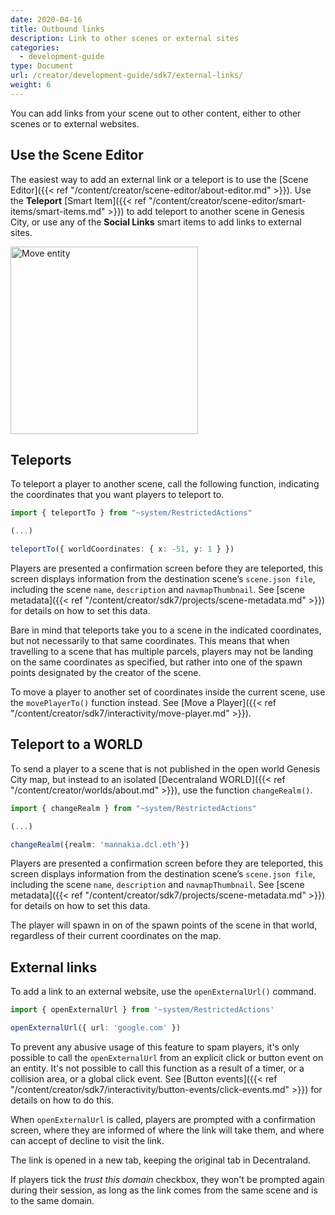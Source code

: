 ```yaml
---
date: 2020-04-16
title: Outbound links
description: Link to other scenes or external sites
categories:
  - development-guide
type: Document
url: /creator/development-guide/sdk7/external-links/
weight: 6
---
```


You can add links from your scene out to other content, either to other scenes or to external websites.

## Use the Scene Editor

The easiest way to add an external link or a teleport is to use the [Scene Editor]({{< ref "/content/creator/scene-editor/about-editor.md" >}}). Use the **Teleport** [Smart Item]({{< ref "/content/creator/scene-editor/smart-items/smart-items.md" >}}) to add teleport to another scene in Genesis City, or use any of the **Social Links** smart items to add links to external sites.

<img src="/images/editor/social-links.png" alt="Move entity" width="300"/>

## Teleports

To teleport a player to another scene, call the following function, indicating the coordinates that you want players to teleport to.

```ts
import { teleportTo } from "~system/RestrictedActions"

(...)

teleportTo({ worldCoordinates: { x: -51, y: 1 } })
```

Players are presented a confirmation screen before they are teleported, this screen displays information from the destination scene’s `scene.json file`, including the scene `name`, `description` and `navmapThumbnail`. See [scene metadata]({{< ref "/content/creator/sdk7/projects/scene-metadata.md" >}}) for details on how to set this data.

Bare in mind that teleports take you to a scene in the indicated coordinates, but not necessarily to that same coordinates. This means that when travelling to a scene that has multiple parcels, players may not be landing on the same coordinates as specified, but rather into one of the spawn points designated by the creator of the scene.

To move a player to another set of coordinates inside the current scene, use the `movePlayerTo()` function instead. See [Move a Player]({{< ref "/content/creator/sdk7/interactivity/move-player.md" >}}).

## Teleport to a WORLD

To send a player to a scene that is not published in the open world Genesis City map, but instead to an isolated [Decentraland WORLD]({{< ref "/content/creator/worlds/about.md" >}}), use the function `changeRealm()`.

```ts
import { changeRealm } from "~system/RestrictedActions"

(...)

changeRealm({realm: 'mannakia.dcl.eth'})
```

Players are presented a confirmation screen before they are teleported, this screen displays information from the destination scene’s `scene.json file`, including the scene `name`, `description` and `navmapThumbnail`. See [scene metadata]({{< ref "/content/creator/sdk7/projects/scene-metadata.md" >}}) for details on how to set this data.

The player will spawn in on of the spawn points of the scene in that world, regardless of their current coordinates on the map.

## External links

To add a link to an external website, use the `openExternalUrl()` command.

```ts
import { openExternalUrl } from '~system/RestrictedActions'

openExternalUrl({ url: 'google.com' })
```

To prevent any abusive usage of this feature to spam players, it's only possible to call the `openExternalUrl` from an explicit click or button event on an entity. It's not possible to call this function as a result of a timer, or a collision area, or a global click event. See [Button events]({{< ref "/content/creator/sdk7/interactivity/button-events/click-events.md" >}}) for details on how to do this.

When `openExternalUrl` is called, players are prompted with a confirmation screen, where they are informed of where the link will take them, and where can accept of decline to visit the link.

The link is opened in a new tab, keeping the original tab in Decentraland.

If players tick the _trust this domain_ checkbox, they won't be prompted again during their session, as long as the link comes from the same scene and is to the same domain.
